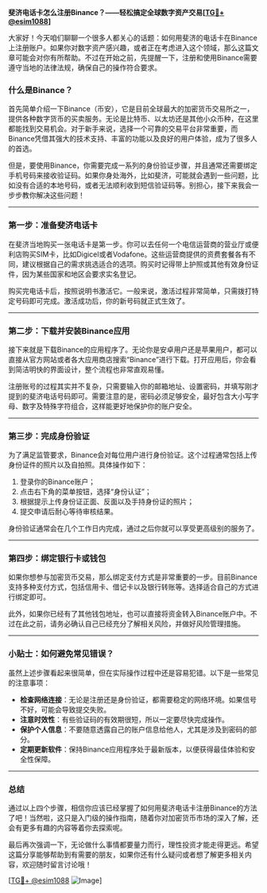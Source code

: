**斐济电话卡怎么注册Binance？——轻松搞定全球数字资产交易[[TG💪+ @esim1088](https://t.me/s/esim1088)]**

大家好！今天咱们聊聊一个很多人都关心的话题：如何用斐济的电话卡在Binance上注册账户。如果你对数字资产感兴趣，或者正在考虑进入这个领域，那么这篇文章可能会对你有所帮助。不过在开始之前，先提醒一下，注册和使用Binance需要遵守当地的法律法规，确保自己的操作符合要求。

### 什么是Binance？

首先简单介绍一下Binance（币安），它是目前全球最大的加密货币交易所之一，提供各种数字货币的买卖服务。无论是比特币、以太坊还是其他小众币种，在这里都能找到交易机会。对于新手来说，选择一个可靠的交易平台非常重要，而Binance凭借其强大的技术支持、丰富的功能以及良好的用户体验，成为了很多人的首选。

但是，要使用Binance，你需要完成一系列的身份验证步骤，并且通常还需要绑定手机号码来接收验证码。如果你身处海外，比如斐济，可能就会遇到一些问题，比如没有合适的本地号码，或者无法顺利收到短信验证码等。别担心，接下来我会一步步教你解决这些问题！

---

### 第一步：准备斐济电话卡

在斐济当地购买一张电话卡是第一步。你可以去任何一个电信运营商的营业厅或便利店购买SIM卡，比如Digicel或者Vodafone。这些运营商提供的资费套餐各有不同，建议根据自己的需求挑选适合的选项。购买时记得带上护照或其他有效身份证件，因为某些国家和地区会要求实名登记。

购买完电话卡后，按照说明书激活它。一般来说，激活过程非常简单，只需拨打特定号码即可完成。激活成功后，你的新号码就正式生效了。

---

### 第二步：下载并安装Binance应用

接下来就是下载Binance的应用程序了。无论你是安卓用户还是苹果用户，都可以直接从官方网站或者各大应用商店搜索“Binance”进行下载。打开应用后，你会看到简洁明快的界面设计，整个流程也非常直观易懂。

注册账号的过程其实并不复杂，只需要输入你的邮箱地址、设置密码，并填写刚才提到的斐济电话号码即可。需要注意的是，密码必须足够安全，最好包含大小写字母、数字及特殊字符组合，这样能更好地保护你的账户安全。

---

### 第三步：完成身份验证

为了满足监管要求，Binance会对每位用户进行身份验证。这个过程通常包括上传身份证件的照片以及自拍照。具体操作如下：

1. 登录你的Binance账户；
2. 点击右下角的菜单按钮，选择“身份认证”；
3. 根据提示上传身份证正面、反面以及手持身份证的照片；
4. 提交申请后耐心等待审核结果。

身份验证通常会在几个工作日内完成，通过之后你就可以享受更高级别的服务了。

---

### 第四步：绑定银行卡或钱包

如果你想参与加密货币交易，那么绑定支付方式是非常重要的一步。目前Binance支持多种支付方式，包括信用卡、借记卡以及银行转账等。选择适合自己的方式进行绑定即可。

此外，如果你已经有了其他钱包地址，也可以直接将资金转入Binance账户中。不过在此之前，请务必确认自己已经充分了解相关风险，并做好风险管理措施。

---

### 小贴士：如何避免常见错误？

虽然上述步骤看起来很简单，但在实际操作过程中还是容易犯错。以下是一些常见的注意事项：

- **检查网络连接**：无论是注册还是身份验证，都需要稳定的网络环境。如果信号不好，可能会导致提交失败。
- **注意时效性**：有些验证码的有效期很短，所以一定要尽快完成操作。
- **保护个人信息**：不要随意透露自己的账户信息给他人，尤其是涉及到密码的部分。
- **定期更新软件**：保持Binance应用程序处于最新版本，以便获得最佳体验和安全性保障。

---

### 总结

通过以上四个步骤，相信你应该已经掌握了如何用斐济电话卡注册Binance的方法了吧！当然啦，这只是入门级的操作指南，随着你对加密货币市场的深入了解，还会有更多有趣的内容等着你去探索呢。

最后再次强调一下，无论做什么事情都要量力而行，理性投资才能走得更远。希望这篇分享能够帮助到有需要的朋友，如果你还有什么疑问或者想了解更多相关内容，欢迎随时留言讨论哦！

[[TG💪+ @esim1088](https://t.me/s/esim1088) ![Image](https://i.postimg.cc/4NQfJmqS/Snipaste-2025-05-13-00-14-12.png)]